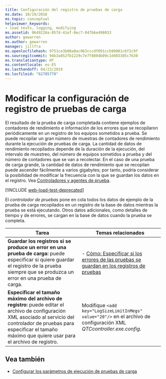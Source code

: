 ```yaml
---
title: Configuración del registro de pruebas de carga
ms.date: 10/19/2016
ms.topic: conceptual
helpviewer_keywords:
- load tests, logging, modifying
ms.assetid: 9649226a-857d-41ef-8ec7-047b6e498033
author: gewarren
ms.author: gewarren
manager: jillfra
ms.openlocfilehash: 9751ce3b08a0ac963cccdf091ccb99001c6f2c9f
ms.sourcegitcommit: 94b3a052fb1229c7e7f8804b09c1d403385c7630
ms.translationtype: HT
ms.contentlocale: es-ES
ms.lasthandoff: 04/23/2019
ms.locfileid: "62785778"
---
```

# <a name="modify-load-test-logging-settings"></a>Modificar la configuración de registro de pruebas de carga

El resultado de la prueba de carga completada contiene ejemplos de contadores de rendimiento e información de los errores que se recopilaron periódicamente en un registro de los equipos sometidos a prueba. Se puede recopilar un gran número de muestras de contadores de rendimiento durante la ejecución de pruebas de carga. La cantidad de datos de rendimiento recopilados depende de la duración de la ejecución, del intervalo de muestreo, del número de equipos sometidos a prueba y del número de contadores que se van a recolectar. En el caso de una prueba de carga grande, la cantidad de datos de rendimiento que se recopilan puede ascender fácilmente a varios gigabytes; por tanto, podría considerar la posibilidad de modificar la frecuencia con la que se guardan los datos en el registro. Vea [Controladores y agentes de prueba](configure-test-agents-and-controllers-for-load-tests.md).

[!INCLUDE [web-load-test-deprecated](includes/web-load-test-deprecated.md)]

El *controlador de pruebas* pone en cola todos los datos de ejemplo de la prueba de carga recopilados en un registro de la base de datos mientras la prueba se está ejecutando. Otros datos adicionales, como detalles de tiempo y de errores, se cargan en la base de datos cuando la prueba se completa.

|Tarea|Temas relacionados|
|-|-----------------------|
|**Guardar los registros si se produce un error en una prueba de carga:** puede especificar si quiere guardar el registro de la prueba siempre que se produzca un error en una prueba de carga.|-   [Cómo: Especificar si los errores de las pruebas se guardan en los registros de pruebas](../test/how-to-specify-if-test-failures-are-saved-to-test-logs.md)|
|**Especificar el tamaño máximo del archivo de registro:** puede editar el archivo de configuración XML asociado al servicio del controlador de pruebas para especificar el tamaño máximo que quiere usar para el archivo de registro.|Modifique `<add key="LogSizeLimitInMegs" value="20"/>` en el archivo de configuración XML *QTCcontroller.exe.config*.|

## <a name="see-also"></a>Vea también

- [Configurar los parámetros de ejecución de pruebas de carga](../test/configure-load-test-run-settings.md)